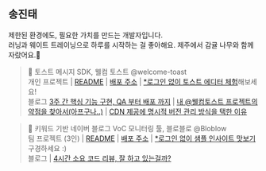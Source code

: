 ## 송진태

제한된 환경에도, 필요한 가치를 만드는 개발자입니다.<br/>러닝과 웨이트 트레이닝으로 하루를 시작하는 걸 좋아해요. 제주에서 감귤 나무와 함께 자랐어요.🍊

> 🍞 토스트 메시지 SDK, 웰컴 토스트 @welcome-toast <br/>
> 개인 프로젝트 | [README](https://github.com/welcome-toast/welcome-toast?tab=readme-ov-file#welcome-toast) | [배포 주소](https://welcome-toast.com) | [*로그인 없이 토스트 에디터 체험](https://welcome-toast.com/toast/sample)해보세요!<br/>
> 블로그 [3주 간 핵심 기능 구현, QA 부터 배포 까지](https://www.as-tao.com/all/review-w50/) |
[내 @웰컴토스트 프로젝트의 약점을 찾아서(아프구나..)](https://www.as-tao.com/all/review-w51/) | [CDN 제공에 명시적 버전 관리 방식을 택한 이유](https://www.as-tao.com/all/engineering-decision/)

> 📣 키워드 기반 네이버 블로그 VoC 모니터링 툴, 블로블로 @Bloblow <br/>
> 팀 프로젝트 (3인) | [README](https://github.com/Team-Bloblow/Bloblow-Client?tab=readme-ov-file#bloblow) | [배포 주소](https://bloblow.site) | [*로그인 없이 샘플 인사이트 맛보기](https://bloblow.netlify.app/dashboard/sample) 구경하세요 :)<br/>
> 블로그 | [4시간 소요 코드 리뷰, 잘 하고 있는걸까?](https://www.as-tao.com/all/team-project-2week/)